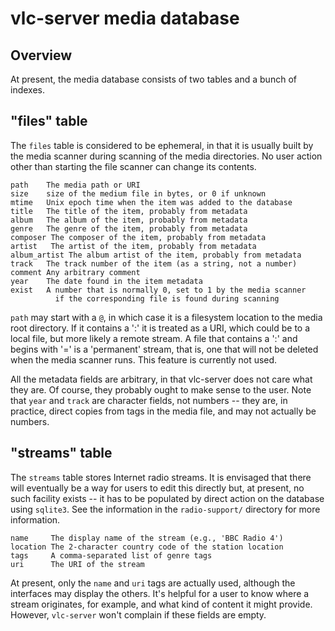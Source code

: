# vlc-server media database

## Overview

At present, the media database consists of two tables and a bunch
of indexes.

## "files" table

The `files` table is considered to be ephemeral, in that it is usually
built by the media scanner during scanning of the media directories.
No user action other than starting the file scanner can change its
contents.

    path    The media path or URI
    size    size of the medium file in bytes, or 0 if unknown
    mtime   Unix epoch time when the item was added to the database
    title   The title of the item, probably from metadata
    album   The album of the item, probably from metadata
    genre   The genre of the item, probably from metadata
    composer The composer of the item, probably from metadata
    artist   The artist of the item, probably from metadata
    album_artist The album artist of the item, probably from metadata
    track   The track number of the item (as a string, not a number)
    comment Any arbitrary comment
    year    The date found in the item metadata
    exist   A number that is normally 0, set to 1 by the media scanner
              if the corresponding file is found during scanning

`path` may start with a `@`, in which case it is a filesystem location
to the media root directory. If it contains a ':' it is treated as a
URI, which could be to a local file, but more likely a remote stream.
A file that contains a ':' and begins with '=' is a 'permanent' stream,
that is, one that will not be deleted when the media scanner runs.
This feature is currently not used.

All the metadata fields are arbitrary, in that vlc-server does not care
what they are. Of course, they probably ought to make sense to the user.
Note that `year` and `track` are character fields, not numbers -- they
are, in practice, direct copies from tags in the media file, and may 
not actually be numbers.

## "streams" table

The `streams` table stores Internet radio streams. It is envisaged that there
will eventually be a way for users to edit this directly but, at present,
no such facility exists -- it has to be populated by direct action on the
database using `sqlite3`. See the information in the `radio-support/` 
directory for more information.

    name     The display name of the stream (e.g., 'BBC Radio 4')
    location The 2-character country code of the station location
    tags     A comma-separated list of genre tags
    uri      The URI of the stream

At present, only the `name` and `uri` tags are actually used, although
the interfaces may display the others. It's helpful for a user to
know where a stream originates, for example, and what kind of content it
might provide. However, `vlc-server` won't complain if these fields are
empty.



